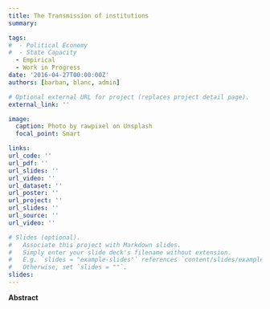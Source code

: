 ```yaml
---
title: The Transmission of institutions 
summary: 

tags:
#  - Political Economy
#  - State Capacity
  - Empirical
  - Work in Progress
date: '2016-04-27T00:00:00Z'
authors: [barban, blanc, admin]

# Optional external URL for project (replaces project detail page).
external_link: ''

image:
  caption: Photo by rawpixel on Unsplash
  focal_point: Smart

links:
url_code: ''
url_pdf: ''
url_slides: ''
url_video: ''
url_dataset: ''
url_poster: ''
url_project: ''
url_slides: ''
url_source: ''
url_video: ''

# Slides (optional).
#   Associate this project with Markdown slides.
#   Simply enter your slide deck's filename without extension.
#   E.g. `slides = "example-slides"` references `content/slides/example-slides.md`.
#   Otherwise, set `slides = ""`.
slides:
---
```


**Abstract**

